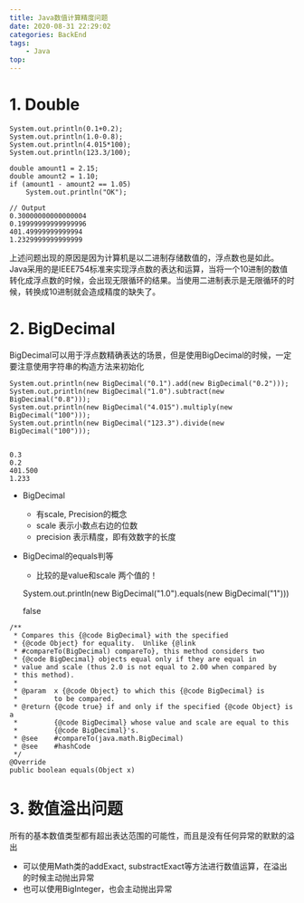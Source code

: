 ```yaml
---
title: Java数值计算精度问题
date: 2020-08-31 22:29:02
categories: BackEnd
tags:
    - Java
top:
---
```



# 1. Double 

```
System.out.println(0.1+0.2);
System.out.println(1.0-0.8);
System.out.println(4.015*100);
System.out.println(123.3/100);

double amount1 = 2.15;
double amount2 = 1.10;
if (amount1 - amount2 == 1.05)
    System.out.println("OK");
    
// Output 
0.30000000000000004
0.19999999999999996
401.49999999999994
1.2329999999999999
```

上述问题出现的原因是因为计算机是以二进制存储数值的，浮点数也是如此。 Java采用的是IEEE754标准来实现浮点数的表达和运算，当将一个10进制的数值转化成浮点数的时候，会出现无限循环的结果。当使用二进制表示是无限循环的时候，转换成10进制就会造成精度的缺失了。

# 2. BigDecimal 

BigDecimal可以用于浮点数精确表达的场景，但是使用BigDecimal的时候，一定要注意使用字符串的构造方法来初始化

```
System.out.println(new BigDecimal("0.1").add(new BigDecimal("0.2")));
System.out.println(new BigDecimal("1.0").subtract(new BigDecimal("0.8")));
System.out.println(new BigDecimal("4.015").multiply(new BigDecimal("100")));
System.out.println(new BigDecimal("123.3").divide(new BigDecimal("100")));


0.3
0.2
401.500
1.233

```

+ BigDecimal 
    + 有scale, Precision的概念
    + scale 表示小数点右边的位数
    + precision 表示精度，即有效数字的长度

+ BigDecimal的equals判等
    + 比较的是value和scale 两个值的！



    System.out.println(new BigDecimal("1.0").equals(new BigDecimal("1")))

    false
    
    
```  
/**
 * Compares this {@code BigDecimal} with the specified
 * {@code Object} for equality.  Unlike {@link
 * #compareTo(BigDecimal) compareTo}, this method considers two
 * {@code BigDecimal} objects equal only if they are equal in
 * value and scale (thus 2.0 is not equal to 2.00 when compared by
 * this method).
 *
 * @param  x {@code Object} to which this {@code BigDecimal} is
 *         to be compared.
 * @return {@code true} if and only if the specified {@code Object} is a
 *         {@code BigDecimal} whose value and scale are equal to this
 *         {@code BigDecimal}'s.
 * @see    #compareTo(java.math.BigDecimal)
 * @see    #hashCode
 */
@Override
public boolean equals(Object x)

```

# 3. 数值溢出问题

所有的基本数值类型都有超出表达范围的可能性，而且是没有任何异常的默默的溢出

+ 可以使用Math类的addExact, substractExact等方法进行数值运算，在溢出的时候主动抛出异常
+ 也可以使用BigInteger，也会主动抛出异常